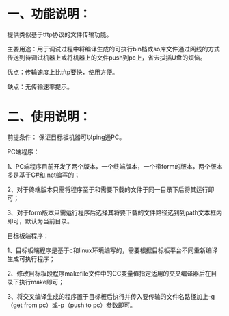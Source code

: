 <h1> 一、功能说明： </h1>

<p>提供类似基于tftp协议的文件传输功能。</p>

<p>主要用途：用于调试过程中将编译生成的可执行bin档或so库文件通过网线的方式传送到待调试机器上或将机器上的文件push到pc上，省去拔插U盘的烦恼。</p>

<p>优点：传输速度上比tftp要快，使用方便。</p>

<p>缺点：无传输速率提示。</p>

<h1> 二、使用说明： </h1>

<p> 前提条件： 保证目标板机器可以ping通PC。</p>

<p> PC端程序： </p>

<p> 1、PC端程序目前开发了两个版本，一个终端版本，一个带form的版本，两个版本多是基于C#和.net编写的； </p>

<p> 2、对于终端版本只需将程序至于和需要下载的文件于同一目录下后将其运行即可； </p>

<p> 3、对于form版本只需运行程序后选择其将要下载的文件路径选到到path文本框内即可，默认为当前目录。 </p>

<p> 目标板端程序： </p>

<p> 1、目标板端程序是基于c和linux环境编写的，需要根据目标板平台不同重新编译生成可执行程序； </p>

<p> 2、修改目标板段程序makefile文件中的CC变量值指定适用的交叉编译器后在目录下执行make即可； </p>

<p> 3、将交叉编译生成的程序置于目标板后执行并传入要传输的文件名路径加上-g（get from pc）或-p（push to pc）参数即可。 </p>

